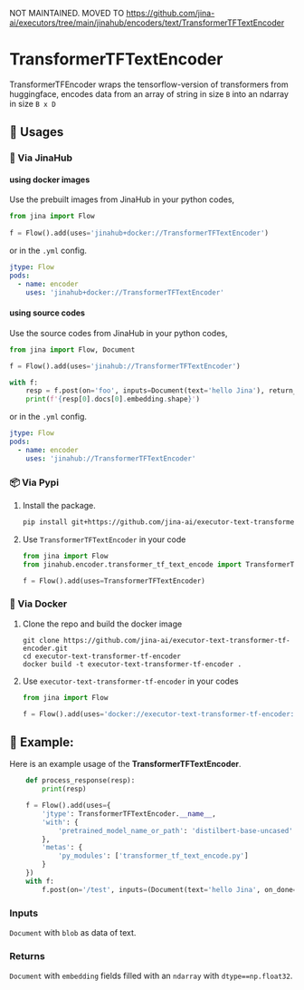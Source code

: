 NOT MAINTAINED. MOVED TO https://github.com/jina-ai/executors/tree/main/jinahub/encoders/text/TransformerTFTextEncoder

# TransformerTFTextEncoder
TransformerTFEncoder wraps the tensorflow-version of transformers from huggingface, encodes data from an array of string in size `B` into an ndarray in size `B x D`

## 🚀 Usages

### 🚚 Via JinaHub

#### using docker images
Use the prebuilt images from JinaHub in your python codes, 

```python
from jina import Flow
	
f = Flow().add(uses='jinahub+docker://TransformerTFTextEncoder')
```

or in the `.yml` config.
	
```yaml
jtype: Flow
pods:
  - name: encoder
    uses: 'jinahub+docker://TransformerTFTextEncoder'
```

#### using source codes
Use the source codes from JinaHub in your python codes,

```python
from jina import Flow, Document

f = Flow().add(uses='jinahub://TransformerTFTextEncoder')

with f:
    resp = f.post(on='foo', inputs=Document(text='hello Jina'), return_results=True)
    print(f'{resp[0].docs[0].embedding.shape}')
```

or in the `.yml` config.

```yaml
jtype: Flow
pods:
  - name: encoder
    uses: 'jinahub://TransformerTFTextEncoder'
```


### 📦️ Via Pypi

1. Install the package.

	```bash
	pip install git+https://github.com/jina-ai/executor-text-transformer-tf-encoder.git
	```

1. Use `TransformerTFTextEncoder` in your code

	```python
	from jina import Flow
	from jinahub.encoder.transformer_tf_text_encode import TransformerTFTextEncoder
	
	f = Flow().add(uses=TransformerTFTextEncoder)
	```


### 🐳 Via Docker

1. Clone the repo and build the docker image

	```shell
	git clone https://github.com/jina-ai/executor-text-transformer-tf-encoder.git
	cd executor-text-transformer-tf-encoder
	docker build -t executor-text-transformer-tf-encoder .
	```

1. Use `executor-text-transformer-tf-encoder` in your codes

	```python
	from jina import Flow
	
	f = Flow().add(uses='docker://executor-text-transformer-tf-encoder:latest')
	```
 
## 🎉 Example:

Here is an example usage of the **TransformerTFTextEncoder**.

```python
    def process_response(resp):
        print(resp)

    f = Flow().add(uses={
        'jtype': TransformerTFTextEncoder.__name__,
        'with': {
            'pretrained_model_name_or_path': 'distilbert-base-uncased'
        },
        'metas': {
            'py_modules': ['transformer_tf_text_encode.py']
        }
    })
    with f:
        f.post(on='/test', inputs=(Document(text='hello Jina', on_done=process_response)))
```

### Inputs 

`Document` with `blob` as data of text.

### Returns

`Document` with `embedding` fields filled with an `ndarray`  with `dtype==np.float32`.
